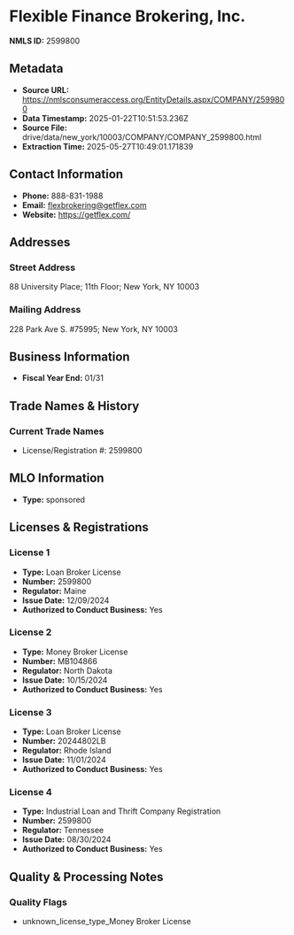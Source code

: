 # Flexible Finance Brokering, Inc.

**NMLS ID:** 2599800

## Metadata
- **Source URL:** https://nmlsconsumeraccess.org/EntityDetails.aspx/COMPANY/2599800
- **Data Timestamp:** 2025-01-22T10:51:53.236Z
- **Source File:** drive/data/new_york/10003/COMPANY/COMPANY_2599800.html
- **Extraction Time:** 2025-05-27T10:49:01.171839

## Contact Information
- **Phone:** 888-831-1988
- **Email:** flexbrokering@getflex.com
- **Website:** https://getflex.com/

## Addresses
### Street Address
88 University Place; 11th Floor; New York, NY 10003

### Mailing Address
228 Park Ave S. #75995; New York, NY 10003

## Business Information
- **Fiscal Year End:** 01/31

## Trade Names & History
### Current Trade Names
- License/Registration #: 2599800

## MLO Information
- **Type:** sponsored

## Licenses & Registrations

### License 1
- **Type:** Loan Broker License
- **Number:** 2599800
- **Regulator:** Maine
- **Issue Date:** 12/09/2024
- **Authorized to Conduct Business:** Yes

### License 2
- **Type:** Money Broker License
- **Number:** MB104866
- **Regulator:** North Dakota
- **Issue Date:** 10/15/2024
- **Authorized to Conduct Business:** Yes

### License 3
- **Type:** Loan Broker License
- **Number:** 20244802LB
- **Regulator:** Rhode Island
- **Issue Date:** 11/01/2024
- **Authorized to Conduct Business:** Yes

### License 4
- **Type:** Industrial Loan and Thrift Company Registration
- **Number:** 2599800
- **Regulator:** Tennessee
- **Issue Date:** 08/30/2024
- **Authorized to Conduct Business:** Yes

## Quality & Processing Notes
### Quality Flags
- unknown_license_type_Money Broker License
